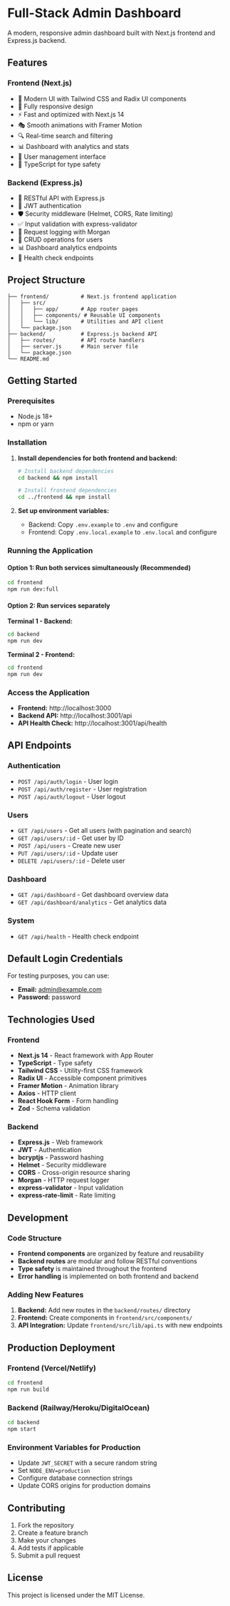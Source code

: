 # Full-Stack Admin Dashboard

A modern, responsive admin dashboard built with Next.js frontend and Express.js backend.

## Features

### Frontend (Next.js)
- 🎨 Modern UI with Tailwind CSS and Radix UI components
- 📱 Fully responsive design
- ⚡ Fast and optimized with Next.js 14
- 🎭 Smooth animations with Framer Motion
- 🔍 Real-time search and filtering
- 📊 Dashboard with analytics and stats
- 👥 User management interface
- 🎯 TypeScript for type safety

### Backend (Express.js)
- 🚀 RESTful API with Express.js
- 🔐 JWT authentication
- 🛡️ Security middleware (Helmet, CORS, Rate limiting)
- ✅ Input validation with express-validator
- 📝 Request logging with Morgan
- 🔄 CRUD operations for users
- 📊 Dashboard analytics endpoints
- 🏥 Health check endpoints

## Project Structure

```
├── frontend/          # Next.js frontend application
│   ├── src/
│   │   ├── app/       # App router pages
│   │   ├── components/ # Reusable UI components
│   │   └── lib/       # Utilities and API client
│   └── package.json
├── backend/           # Express.js backend API
│   ├── routes/        # API route handlers
│   ├── server.js      # Main server file
│   └── package.json
└── README.md
```

## Getting Started

### Prerequisites
- Node.js 18+ 
- npm or yarn

### Installation

1. **Install dependencies for both frontend and backend:**
   ```bash
   # Install backend dependencies
   cd backend && npm install
   
   # Install frontend dependencies
   cd ../frontend && npm install
   ```

2. **Set up environment variables:**
   - Backend: Copy `.env.example` to `.env` and configure
   - Frontend: Copy `.env.local.example` to `.env.local` and configure

### Running the Application

#### Option 1: Run both services simultaneously (Recommended)
```bash
cd frontend
npm run dev:full
```

#### Option 2: Run services separately

**Terminal 1 - Backend:**
```bash
cd backend
npm run dev
```

**Terminal 2 - Frontend:**
```bash
cd frontend
npm run dev
```

### Access the Application
- **Frontend:** http://localhost:3000
- **Backend API:** http://localhost:3001/api
- **API Health Check:** http://localhost:3001/api/health

## API Endpoints

### Authentication
- `POST /api/auth/login` - User login
- `POST /api/auth/register` - User registration
- `POST /api/auth/logout` - User logout

### Users
- `GET /api/users` - Get all users (with pagination and search)
- `GET /api/users/:id` - Get user by ID
- `POST /api/users` - Create new user
- `PUT /api/users/:id` - Update user
- `DELETE /api/users/:id` - Delete user

### Dashboard
- `GET /api/dashboard` - Get dashboard overview data
- `GET /api/dashboard/analytics` - Get analytics data

### System
- `GET /api/health` - Health check endpoint

## Default Login Credentials

For testing purposes, you can use:
- **Email:** admin@example.com
- **Password:** password

## Technologies Used

### Frontend
- **Next.js 14** - React framework with App Router
- **TypeScript** - Type safety
- **Tailwind CSS** - Utility-first CSS framework
- **Radix UI** - Accessible component primitives
- **Framer Motion** - Animation library
- **Axios** - HTTP client
- **React Hook Form** - Form handling
- **Zod** - Schema validation

### Backend
- **Express.js** - Web framework
- **JWT** - Authentication
- **bcryptjs** - Password hashing
- **Helmet** - Security middleware
- **CORS** - Cross-origin resource sharing
- **Morgan** - HTTP request logger
- **express-validator** - Input validation
- **express-rate-limit** - Rate limiting

## Development

### Code Structure
- **Frontend components** are organized by feature and reusability
- **Backend routes** are modular and follow RESTful conventions
- **Type safety** is maintained throughout the frontend
- **Error handling** is implemented on both frontend and backend

### Adding New Features
1. **Backend:** Add new routes in the `backend/routes/` directory
2. **Frontend:** Create components in `frontend/src/components/`
3. **API Integration:** Update `frontend/src/lib/api.ts` with new endpoints

## Production Deployment

### Frontend (Vercel/Netlify)
```bash
cd frontend
npm run build
```

### Backend (Railway/Heroku/DigitalOcean)
```bash
cd backend
npm start
```

### Environment Variables for Production
- Update `JWT_SECRET` with a secure random string
- Set `NODE_ENV=production`
- Configure database connection strings
- Update CORS origins for production domains

## Contributing

1. Fork the repository
2. Create a feature branch
3. Make your changes
4. Add tests if applicable
5. Submit a pull request

## License

This project is licensed under the MIT License.